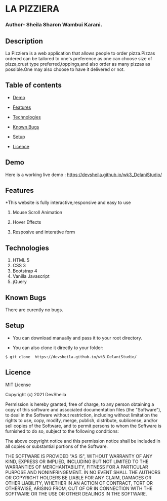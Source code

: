 # LA PIZZIERA
### Author- Sheila Sharon Wambui Karani.

## Description
La Pizziera is a web application that allows people to order pizza.Pizzas ordered can be tailored to one's preference as one can choose size of pizza,crust type preferred,toppings,and also order as many pizzas as possible.One may also choose to have it delivered or not.

## Table of contents
* [Demo](#demo)
 
* [Features](#features)

* [Technologies](#technologies)

* [Known Bugs](#knownbugs)

* [Setup](#setup)

* [Licence](#Licence)

## Demo
Here is a working live demo :    https://devsheila.github.io/wk3_DelaniStudio/
## Features

*This website is fully interactive,responsive and easy to use
1. Mouse Scroll Animation

1. Hover Effects

1. Resposive and interative form

## Technologies

1. HTML 5
1. CSS 3
1. Bootstrap 4
1. Vanilla Javascript
1. jQuery

## Known Bugs
There are curently no bugs.
## Setup

* You can download  manually and pass it to your root directory.

* You can also clone it directly to your folder:

```
$ git clone  https://devsheila.github.io/wk3_DelaniStudio/

```




## Licence
MIT License

Copyright (c) 2021 DevSheila

Permission is hereby granted, free of charge, to any person obtaining a copy
of this software and associated documentation files (the "Software"), to deal
in the Software without restriction, including without limitation the rights
to use, copy, modify, merge, publish, distribute, sublicense, and/or sell
copies of the Software, and to permit persons to whom the Software is
furnished to do so, subject to the following conditions:

The above copyright notice and this permission notice shall be included in all
copies or substantial portions of the Software.

THE SOFTWARE IS PROVIDED "AS IS", WITHOUT WARRANTY OF ANY KIND, EXPRESS OR
IMPLIED, INCLUDING BUT NOT LIMITED TO THE WARRANTIES OF MERCHANTABILITY,
FITNESS FOR A PARTICULAR PURPOSE AND NONINFRINGEMENT. IN NO EVENT SHALL THE
AUTHORS OR COPYRIGHT HOLDERS BE LIABLE FOR ANY CLAIM, DAMAGES OR OTHER
LIABILITY, WHETHER IN AN ACTION OF CONTRACT, TORT OR OTHERWISE, ARISING FROM,
OUT OF OR IN CONNECTION WITH THE SOFTWARE OR THE USE OR OTHER DEALINGS IN THE
SOFTWARE.

